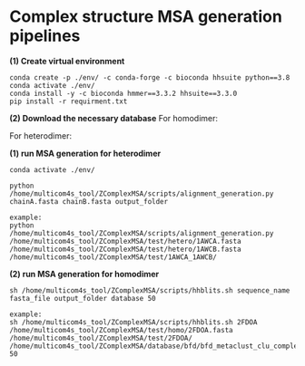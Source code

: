 # Complex structure MSA generation pipelines

**(1) Create virtual environment**

```
conda create -p ./env/ -c conda-forge -c bioconda hhsuite python==3.8
conda activate ./env/
conda install -y -c bioconda hmmer==3.3.2 hhsuite==3.3.0
pip install -r requirment.txt
```

**(2) Download the necessary database**
For homodimer:

For heterodimer:


**(1) run MSA generation for heterodimer**

```
conda activate ./env/

python /home/multicom4s_tool/ZComplexMSA/scripts/alignment_generation.py chainA.fasta chainB.fasta output_folder

example:
python /home/multicom4s_tool/ZComplexMSA/scripts/alignment_generation.py /home/multicom4s_tool/ZComplexMSA/test/hetero/1AWCA.fasta  /home/multicom4s_tool/ZComplexMSA/test/hetero/1AWCB.fasta /home/multicom4s_tool/ZComplexMSA/test/1AWCA_1AWCB/
```

**(2) run MSA generation for homodimer**

```
sh /home/multicom4s_tool/ZComplexMSA/scripts/hhblits.sh sequence_name fasta_file output_folder database 50

example:
sh /home/multicom4s_tool/ZComplexMSA/scripts/hhblits.sh 2FDOA /home/multicom4s_tool/ZComplexMSA/test/homo/2FDOA.fasta /home/multicom4s_tool/ZComplexMSA/test/2FDOA/ /home/multicom4s_tool/ZComplexMSA/database/bfd/bfd_metaclust_clu_complete_id30_c90_final_seq.sorted_opt 50
```

